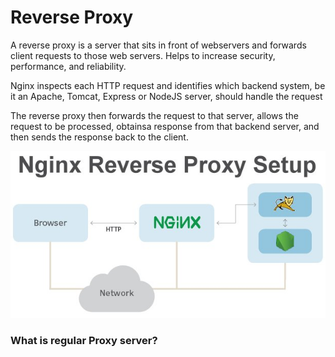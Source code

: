 # Reverse Proxy

A reverse proxy is a server that sits in front of webservers and forwards client requests to those web servers. Helps to increase security, performance, and reliability.



Nginx inspects each HTTP request and identifies which backend system, be it an Apache, Tomcat, Express or NodeJS server, should handle the request

The reverse proxy then forwards the request to that server, allows the request to be processed, obtainsa  response from that backend server, and then sends the response back to the client.

![img.png](images/nginx_reverse_proxy_setup.png)

### What is regular Proxy server?
